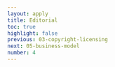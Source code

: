 ```yaml
---
layout: apply
title: Editorial
toc: true
highlight: false
previous: 03-copyright-licensing
next: 05-business-model
number: 4
---
```

